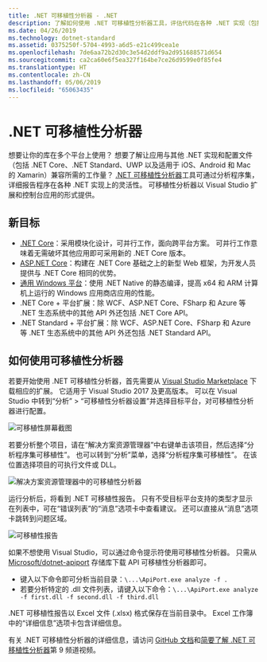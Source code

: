 ```yaml
---
title: .NET 可移植性分析器 - .NET
description: 了解如何使用 .NET 可移植性分析器工具，评估代码在各种 .NET 实现（包括 .NET Core、.NET Standard、UWP 和 Xamarin）间的可移植性。
ms.date: 04/26/2019
ms.technology: dotnet-standard
ms.assetid: 0375250f-5704-4993-a6d5-e21c499cea1e
ms.openlocfilehash: 7de6aa72b2d30c3e54d2ddf9a2d951688571d654
ms.sourcegitcommit: ca2ca60e6f5ea327f164be7ce26d9599e0f85fe4
ms.translationtype: HT
ms.contentlocale: zh-CN
ms.lasthandoff: 05/06/2019
ms.locfileid: "65063435"
---
```

# <a name="the-net-portability-analyzer"></a>.NET 可移植性分析器

想要让你的库在多个平台上使用？ 想要了解让应用与其他 .NET 实现和配置文件（包括 .NET Core、.NET Standard、UWP 以及适用于 iOS、Android 和 Mac 的 Xamarin）兼容所需的工作量？ [.NET 可移植性分析器](https://marketplace.visualstudio.com/items?itemName=ConnieYau.NETPortabilityAnalyzer)工具可通过分析程序集，详细报告程序在各种 .NET 实现上的灵活性。 可移植性分析器以 Visual Studio 扩展和控制台应用的形式提供。

## <a name="new-targets"></a>新目标

* [.NET Core](../../core/index.md)：采用模块化设计，可并行工作，面向跨平台方案。 可并行工作意味着无需破坏其他应用即可采用新的 .NET Core 版本。
* [ASP.NET Core](/aspnet/core)：构建在 .NET Core 基础之上的新型 Web 框架，为开发人员提供与 .NET Core 相同的优势。
* [通用 Windows 平台](/uwp)：使用 .NET Native 的静态编译，提高 x64 和 ARM 计算机上运行的 Windows 应用商店应用的性能。 
* .NET Core + 平台扩展：除 WCF、ASP.NET Core、FSharp 和 Azure 等 .NET 生态系统中的其他 API 外还包括 .NET Core API。
* .NET Standard + 平台扩展：除 WCF、ASP.NET Core、FSharp 和 Azure 等 .NET 生态系统中的其他 API 外还包括 .NET Standard API。

## <a name="how-to-use-the-portability-analyzer"></a>如何使用可移植性分析器

若要开始使用 .NET 可移植性分析器，首先需要从 [Visual Studio Marketplace](https://marketplace.visualstudio.com/items?itemName=ConnieYau.NETPortabilityAnalyzer) 下载相应的扩展。 它适用于 Visual Studio 2017 及更高版本。 可以在 Visual Studio 中转到“分析” > “可移植性分析器设置”并选择目标平台，对可移植性分析器进行配置。

![可移植性屏幕截图](./media/portability-analyzer/portability-screenshot.png)

若要分析整个项目，请在“解决方案资源管理器”中右键单击该项目，然后选择“分析程序集可移植性”。 也可以转到“分析”菜单，选择“分析程序集可移植性”。 在该位置选择项目的可执行文件或 DLL。

![解决方案资源管理器中的可移植性分析器](./media/portability-analyzer/portability-solution-explorer.png)

运行分析后，将看到 .NET 可移植性报告。 只有不受目标平台支持的类型才显示在列表中，可在“错误列表”的“消息”选项卡中查看建议。 还可以直接从“消息”选项卡跳转到问题区域。

![可移植性报告](./media/portability-analyzer/portability-report.png)

如果不想使用 Visual Studio，可以通过命令提示符使用可移植性分析器。 只需从 [Microsoft/dotnet-apiport](https://github.com/Microsoft/dotnet-apiport/releases) 存储库下载 API 可移植性分析器即可。

* 键入以下命令即可分析当前目录：`\...\ApiPort.exe analyze -f .`
* 若要分析特定的 .dll 文件列表，请键入以下命令：`\...\ApiPort.exe analyze -f first.dll -f second.dll -f third.dll`

.NET 可移植性报告以 Excel 文件 (.xlsx) 格式保存在当前目录中。 Excel 工作簿中的“详细信息”选项卡包含详细信息。

有关 .NET 可移植性分析器的详细信息，请访问 [GitHub 文档](https://github.com/Microsoft/dotnet-apiport#documentation)和[简要了解 .NET 可移植性分析器](https://channel9.msdn.com/Blogs/Seth-Juarez/A-Brief-Look-at-the-NET-Portability-Analyzer)第 9 频道视频。
